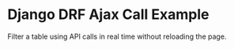 # Django DRF Ajax Call Example

Filter a table using API calls in real time without reloading the page.

